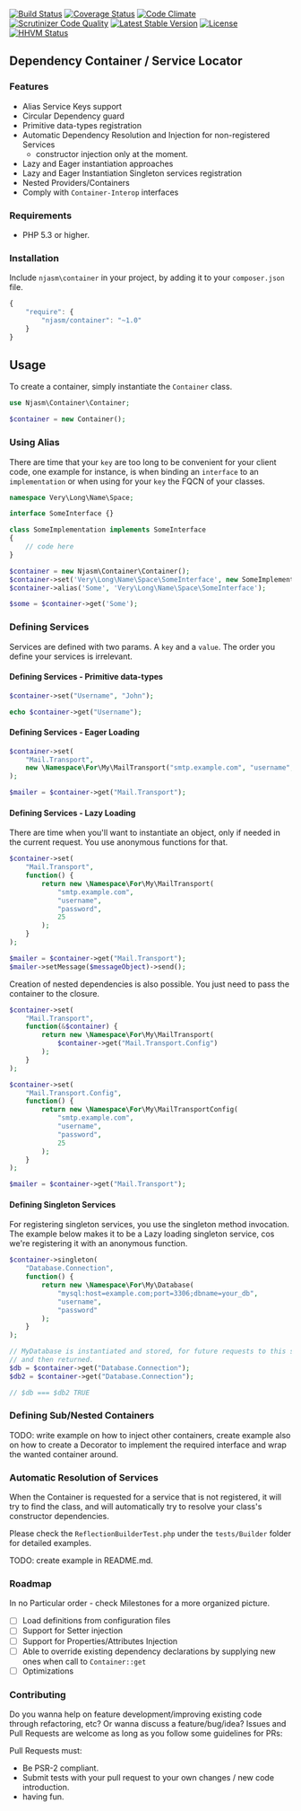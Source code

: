 [![Build Status](https://travis-ci.org/njasm/container.svg?branch=master)](https://travis-ci.org/njasm/container) [![Coverage Status](https://coveralls.io/repos/njasm/container/badge.png?branch=master)](https://coveralls.io/r/njasm/container?branch=master) [![Code Climate](https://codeclimate.com/github/njasm/container.png)](https://codeclimate.com/github/njasm/container) [![Scrutinizer Code Quality](https://scrutinizer-ci.com/g/njasm/container/badges/quality-score.png?b=master)](https://scrutinizer-ci.com/g/njasm/container/?branch=master)
[![Latest Stable Version](https://poser.pugx.org/njasm/container/v/stable.png)](https://packagist.org/packages/njasm/container) [![License](https://poser.pugx.org/njasm/container/license.png)](https://packagist.org/packages/njasm/container) 
[![HHVM Status](http://hhvm.h4cc.de/badge/njasm/container.png)](http://hhvm.h4cc.de/package/njasm/container)

## Dependency Container / Service Locator


### Features
 
 - Alias Service Keys support
 - Circular Dependency guard
 - Primitive data-types registration
 - Automatic Dependency Resolution and Injection for non-registered Services
    - constructor injection only at the moment.
 - Lazy and Eager instantiation approaches
 - Lazy and Eager Instantiation Singleton services registration
 - Nested Providers/Containers 
 - Comply with ``Container-Interop`` interfaces

### Requirements

 - PHP 5.3 or higher.

### Installation

Include ``njasm\container`` in your project, by adding it to your ``composer.json`` file.

```javascript
{
    "require": {
        "njasm/container": "~1.0"
    }
}
```
## Usage

To create a container, simply instantiate the ``Container`` class.

```php
use Njasm\Container\Container;

$container = new Container();
```

### Using Alias

There are time that your ``key`` are too long to be convenient for your client code, one example for instance,
is when binding an ``interface`` to an ``implementation`` or when using for your ``key`` the FQCN of your classes.

```php
namespace Very\Long\Name\Space;

interface SomeInterface {}

class SomeImplementation implements SomeInterface
{
    // code here
}

$container = new Njasm\Container\Container();
$container->set('Very\Long\Name\Space\SomeInterface', new SomeImplementation());
$container->alias('Some', 'Very\Long\Name\Space\SomeInterface');

$some = $container->get('Some');
```

### Defining Services

Services are defined with two params. A ``key`` and a ``value``.
The order you define your services is irrelevant.

#### Defining Services - Primitive data-types

```php
$container->set("Username", "John");

echo $container->get("Username");
```

#### Defining Services - Eager Loading

```php
$container->set(
    "Mail.Transport",
    new \Namespace\For\My\MailTransport("smtp.example.com", "username", "password", 25)
);

$mailer = $container->get("Mail.Transport");
```

#### Defining Services - Lazy Loading

There are time when you'll want to instantiate an object, only if needed in the current request. You use
anonymous functions for that.

```php
$container->set(
    "Mail.Transport",
    function() {
        return new \Namespace\For\My\MailTransport(
            "smtp.example.com", 
            "username", 
            "password", 
            25
        );
    }
);

$mailer = $container->get("Mail.Transport");
$mailer->setMessage($messageObject)->send();
```

Creation of nested dependencies is also possible. You just need to pass the container to the closure.

```php
$container->set(
    "Mail.Transport",
    function(&$container) {
        return new \Namespace\For\My\MailTransport(
            $container->get("Mail.Transport.Config")
        );
    }
);

$container->set(
    "Mail.Transport.Config",
    function() {
        return new \Namespace\For\My\MailTransportConfig(
            "smtp.example.com", 
            "username", 
            "password", 
            25
        );
    }
);

$mailer = $container->get("Mail.Transport");
```

#### Defining Singleton Services

For registering singleton services, you use the singleton method invocation.
The example below makes it to be a Lazy loading singleton service, cos we're registering it with 
an anonymous function.

```php
$container->singleton(
    "Database.Connection",
    function() {
        return new \Namespace\For\My\Database(
            "mysql:host=example.com;port=3306;dbname=your_db", 
            "username", 
            "password"
        );
    }
);

// MyDatabase is instantiated and stored, for future requests to this service, 
// and then returned.
$db = $container->get("Database.Connection");
$db2 = $container->get("Database.Connection");

// $db === $db2 TRUE

```

### Defining Sub/Nested Containers

 TODO: write example on how to inject other containers, create example also on how to create a Decorator to implement
 the required interface and wrap the wanted container around.

### Automatic Resolution of Services

When the Container is requested for a service that is not registered, it will try to find the class, and will 
automatically try to resolve your class's constructor dependencies.

Please check the ``ReflectionBuilderTest.php`` under the ``tests/Builder`` folder for detailed examples.

TODO: create example in README.md.

### Roadmap

In no Particular order - check Milestones for a more organized picture.

 - [ ] Load definitions from configuration files
 - [ ] Support for Setter injection
 - [ ] Support for Properties/Attributes Injection
 - [ ] Able to override existing dependency declarations by supplying new ones when call to ``Container::get``
 - [ ] Optimizations

### Contributing

Do you wanna help on feature development/improving existing code through refactoring, etc?
Or wanna discuss a feature/bug/idea?
Issues and Pull Requests are welcome as long as you follow some guidelines for PRs:

Pull Requests must:
 - Be PSR-2 compliant.
 - Submit tests with your pull request to your own changes / new code introduction.
 - having fun.
